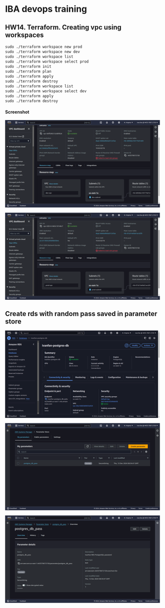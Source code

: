 # IBA devops training 

## HW14. Terraform. Creating vpc using workspaces

```
sudo ./terraform workspace new prod
sudo ./terraform workspace new dev
sudo ./terraform workspace list
sudo ./terraform workspace select prod
sudo ./terraform init
sudo ./terraform plan
sudo ./terraform apply
sudo ./terraform destroy
sudo ./terraform workspace list
sudo ./terraform workspace select dev
sudo ./terraform apply
sudo ./terraform destroy
```



#### Screenshot

![screenshot](./dev_vpc.png)

![screenshot](./prod_vpc.png)



## Create rds with random pass saved in parameter store

![screenshot](./aws-rds-db.png)

![screenshot](./aws-parameter-store.png)

![screenshot](./aws-parameter-store-pass.png)